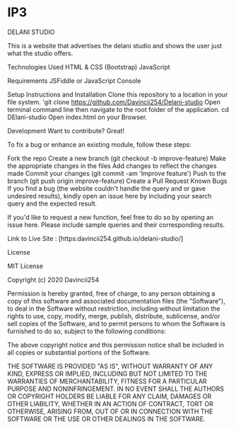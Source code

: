 # IP3
DELANI STUDIO

This is a website that advertises the delani studio and shows the user just what the studio offers.

Technologies Used
HTML & CSS (Bootstrap)
JavaScript


Requirements
JSFiddle or JavaScript Console

Setup Instructions and Installation
Clone this repository to a location in your file system. 'git clone https://github.com/Davincii254/Delani-studio
Open terminal command line then navigate to the root folder of the application. cd DElani-studio
Open index.html on your Browser.

Development
Want to contribute? Great!

To fix a bug or enhance an existing module, follow these steps:

Fork the repo
Create a new branch (git checkout -b improve-feature)
Make the appropriate changes in the files
Add changes to reflect the changes made
Commit your changes (git commit -am 'Improve feature')
Push to the branch (git push origin improve-feature)
Create a Pull Request
Known Bugs
If you find a bug (the website couldn't handle the query and or gave undesired results), kindly open an issue here by including your search query and the expected result.

If you'd like to request a new function, feel free to do so by opening an issue here. Please include sample queries and their corresponding results.

Link to Live Site : [https:davincii254.github.io/delani-studio/]


License

MIT License

Copyright (c) 2020 Davincii254

Permission is hereby granted, free of charge, to any person obtaining a copy of this software and associated documentation files (the "Software"), to deal in the Software without restriction, including without limitation the rights to use, copy, modify, merge, publish, distribute, sublicense, and/or sell copies of the Software, and to permit persons to whom the Software is furnished to do so, subject to the following conditions:

The above copyright notice and this permission notice shall be included in all copies or substantial portions of the Software.

THE SOFTWARE IS PROVIDED "AS IS", WITHOUT WARRANTY OF ANY KIND, EXPRESS OR IMPLIED, INCLUDING BUT NOT LIMITED TO THE WARRANTIES OF MERCHANTABILITY, FITNESS FOR A PARTICULAR PURPOSE AND NONINFRINGEMENT. IN NO EVENT SHALL THE AUTHORS OR COPYRIGHT HOLDERS BE LIABLE FOR ANY CLAIM, DAMAGES OR OTHER LIABILITY, WHETHER IN AN ACTION OF CONTRACT, TORT OR OTHERWISE, ARISING FROM, OUT OF OR IN CONNECTION WITH THE SOFTWARE OR THE USE OR OTHER DEALINGS IN THE SOFTWARE.